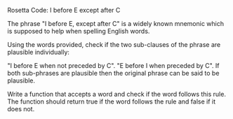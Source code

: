 Rosetta Code: I before E except after C



The phrase "I before E, except after C" is a widely known mnemonic which is supposed to help when spelling English words.

Using the words provided, check if the two sub-clauses of the phrase are plausible individually:

"I before E when not preceded by C".
"E before I when preceded by C".
If both sub-phrases are plausible then the original phrase can be said to be plausible.

Write a function that accepts a word and check if the word follows this rule. The function should return true if the word follows the rule and false if it does not.

